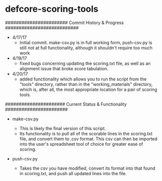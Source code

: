 # defcore-scoring-tools

####################### Commit History & Progress ###########################

* 4/17/17
  - Initial commit. make-csv.py is in full working form, push-csv.py is still
    not at full functionality, although it shouldn't require too much work
* 4/19/17
  - fixed bugs concerning updating the scoring.txt file, as well as an
    alignment issue that broke score tabulation.
* 4/20/17
   - added functionality which allows you to run the script from the "tools"
     directory, rather than in the "working_materials" directory, which is,
     after all, the most appropriate location for a pair of scoring tools.

###################### Current Status & Functionality #######################

* make-csv.py
  - This is likely the final version of this script.
  - Its functionality is to pull all of the scorable lines in the scoring.txt
    file, and convert them to .csv format. This csv can then be imported into
    the user's spreadsheet tool of choice for greater ease of scoring.

* push-csv.py
  - Takes the csv you have modified, convert its format into that found in
    scoring.txt, and push all updated lines into the file.
